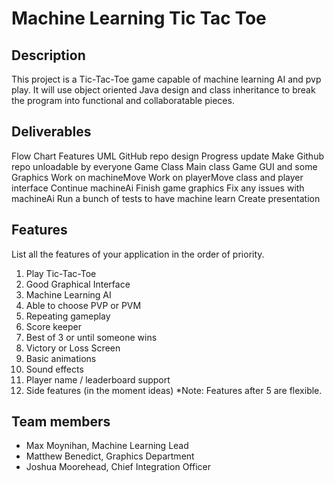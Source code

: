 # Machine Learning Tic Tac Toe

## Description

This project is a Tic-Tac-Toe game capable of machine learning AI and pvp play. It will use object oriented Java design and class inheritance to break the program into functional and collaboratable pieces. 

## Deliverables

Flow Chart 
Features 
UML 
GitHub repo 
design 
Progress update 
Make Github repo unloadable by everyone 
Game Class 
Main class 
Game GUI and some Graphics 
Work on machineMove 
Work on playerMove class and player interface 
Continue machineAi 
Finish game graphics 
Fix any issues with machineAi 
Run a bunch of tests to have machine learn 
Create presentation 

## Features 
List all the features of your application in the order of priority.
1. Play Tic-Tac-Toe 
2. Good Graphical Interface 
3. Machine Learning AI 
4. Able to choose PVP or PVM 
5. Repeating gameplay 
6. Score keeper 
7. Best of 3 or until someone wins 
8. Victory or Loss Screen 
9. Basic animations 
10. Sound effects 
11. Player name / leaderboard support 
12. Side features (in the moment ideas) 
*Note: Features after 5 are flexible. 

## Team members

* Max Moynihan, Machine Learning Lead
* Matthew Benedict, Graphics Department
* Joshua Moorehead, Chief Integration Officer
